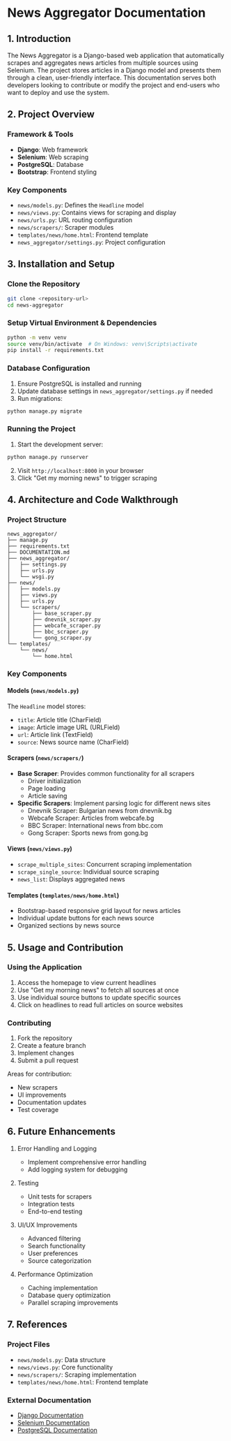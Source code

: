 # News Aggregator Documentation

## 1. Introduction

The News Aggregator is a Django-based web application that automatically scrapes and aggregates news articles from multiple sources using Selenium. The project stores articles in a Django model and presents them through a clean, user-friendly interface. This documentation serves both developers looking to contribute or modify the project and end-users who want to deploy and use the system.

## 2. Project Overview

### Framework & Tools
- **Django**: Web framework
- **Selenium**: Web scraping
- **PostgreSQL**: Database
- **Bootstrap**: Frontend styling

### Key Components
- `news/models.py`: Defines the `Headline` model
- `news/views.py`: Contains views for scraping and display
- `news/urls.py`: URL routing configuration
- `news/scrapers/`: Scraper modules
- `templates/news/home.html`: Frontend template
- `news_aggregator/settings.py`: Project configuration

## 3. Installation and Setup

### Clone the Repository
```bash
git clone <repository-url>
cd news-aggregator
```

### Setup Virtual Environment & Dependencies
```bash
python -m venv venv
source venv/bin/activate  # On Windows: venv\Scripts\activate
pip install -r requirements.txt
```

### Database Configuration
1. Ensure PostgreSQL is installed and running
2. Update database settings in `news_aggregator/settings.py` if needed
3. Run migrations:
```bash
python manage.py migrate
```

### Running the Project
1. Start the development server:
```bash
python manage.py runserver
```
2. Visit `http://localhost:8000` in your browser
3. Click "Get my morning news" to trigger scraping

## 4. Architecture and Code Walkthrough

### Project Structure
```
news_aggregator/
├── manage.py
├── requirements.txt
├── DOCUMENTATION.md
├── news_aggregator/
│   ├── settings.py
│   ├── urls.py
│   └── wsgi.py
├── news/
│   ├── models.py
│   ├── views.py
│   ├── urls.py
│   └── scrapers/
│       ├── base_scraper.py
│       ├── dnevnik_scraper.py
│       ├── webcafe_scraper.py
│       ├── bbc_scraper.py
│       └── gong_scraper.py
└── templates/
    └── news/
        └── home.html
```

### Key Components

#### Models (`news/models.py`)
The `Headline` model stores:
- `title`: Article title (CharField)
- `image`: Article image URL (URLField)
- `url`: Article link (TextField)
- `source`: News source name (CharField)

#### Scrapers (`news/scrapers/`)
- **Base Scraper**: Provides common functionality for all scrapers
  - Driver initialization
  - Page loading
  - Article saving
- **Specific Scrapers**: Implement parsing logic for different news sites
  - Dnevnik Scraper: Bulgarian news from dnevnik.bg
  - Webcafe Scraper: Articles from webcafe.bg
  - BBC Scraper: International news from bbc.com
  - Gong Scraper: Sports news from gong.bg

#### Views (`news/views.py`)
- `scrape_multiple_sites`: Concurrent scraping implementation
- `scrape_single_source`: Individual source scraping
- `news_list`: Displays aggregated news

#### Templates (`templates/news/home.html`)
- Bootstrap-based responsive grid layout for news articles
- Individual update buttons for each news source
- Organized sections by news source

## 5. Usage and Contribution

### Using the Application
1. Access the homepage to view current headlines
2. Use "Get my morning news" to fetch all sources at once
3. Use individual source buttons to update specific sources
4. Click on headlines to read full articles on source websites

### Contributing
1. Fork the repository
2. Create a feature branch
3. Implement changes
4. Submit a pull request

Areas for contribution:
- New scrapers
- UI improvements
- Documentation updates
- Test coverage

## 6. Future Enhancements

1. Error Handling and Logging
   - Implement comprehensive error handling
   - Add logging system for debugging

2. Testing
   - Unit tests for scrapers
   - Integration tests
   - End-to-end testing

3. UI/UX Improvements
   - Advanced filtering
   - Search functionality
   - User preferences
   - Source categorization

4. Performance Optimization
   - Caching implementation
   - Database query optimization
   - Parallel scraping improvements

## 7. References

### Project Files
- `news/models.py`: Data structure
- `news/views.py`: Core functionality
- `news/scrapers/`: Scraping implementation
- `templates/news/home.html`: Frontend template

### External Documentation
- [Django Documentation](https://docs.djangoproject.com/)
- [Selenium Documentation](https://selenium-python.readthedocs.io/)
- [PostgreSQL Documentation](https://www.postgresql.org/docs/)